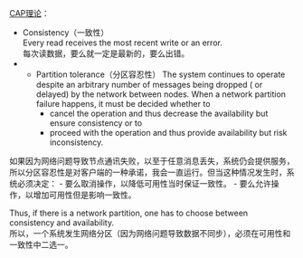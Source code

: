 [CAP理论](https://en.wikipedia.org/wiki/CAP_theorem)：

- Consistency（一致性）  
  Every read receives the most recent write or an error.  
  每次读数据，要么就一定是最新的，要么出错。
-
    - Partition tolerance（分区容忍性） The system continues to operate despite an arbitrary number of messages being dropped (
      or delayed) by the network between nodes. When a network partition failure happens, it must be decided whether to
        - cancel the operation and thus decrease the availability but ensure consistency or to
        - proceed with the operation and thus provide availability but risk inconsistency.

如果因为网络问题导致节点通讯失败，以至于任意消息丢失，系统仍会提供服务，所以分区容忍性是对客户端的一种承诺，我会一直运行。但当这种情况发生时，系统必须决定：
    - 要么取消操作，以降低可用性当时保证一致性。
    - 要么允许操作，以增加可用性但是影响一致性。

Thus, if there is a network partition, one has to choose between consistency and availability.  
所以，一个系统发生网络分区（因为网络问题导致数据不同步），必须在可用性和一致性中二选一。